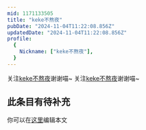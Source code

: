 ```yaml
---
mid: 1171133505
title: "keke不熬夜"
pubDate: "2024-11-04T11:22:08.856Z"
updatedDate: "2024-11-04T11:22:08.856Z"
profile:
  {
    Nickname: ["keke不熬夜"],
  }
---
```


关注[keke不熬夜](https://space.bilibili.com/1171133505)谢谢喵~ 关注[keke不熬夜](https://space.bilibili.com/1171133505)谢谢喵~

## 此条目有待补充
你可以在[这里](https://github.com/Yuhanawa/VTuber.ICU-Content/edit/master/v/keke不熬夜/index.md)编辑本文
